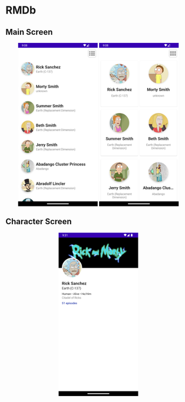 # RMDb

<h2>Main Screen</h2>

<p align="middle">
  <img src="screenshots/list.png" width="216" height="444" align="center">
  <img src="screenshots/grid.png" width="216" height="444" align="center">
</p>

<h2>Character Screen</h2>

<p align="middle">
  <img src="screenshots/character.png" width="216" height="444" align="center">
</p>